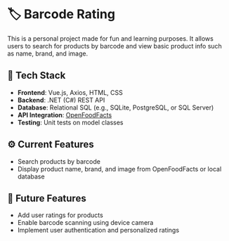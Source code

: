 # 🏷️ Barcode Rating

This is a personal project made for fun and learning purposes. It allows users to search for products by barcode and view basic product info such as name, brand, and image.

## 🔧 Tech Stack

- **Frontend**: Vue.js, Axios, HTML, CSS
- **Backend**: .NET (C#) REST API
- **Database**: Relational SQL (e.g., SQLite, PostgreSQL, or SQL Server)
- **API Integration**: [OpenFoodFacts](https://world.openfoodfacts.org/)
- **Testing**: Unit tests on model classes

## ⚙️ Current Features

- Search products by barcode
- Display product name, brand, and image from OpenFoodFacts or local database

## 🌟 Future Features

- Add user ratings for products
- Enable barcode scanning using device camera
- Implement user authentication and personalized ratings
